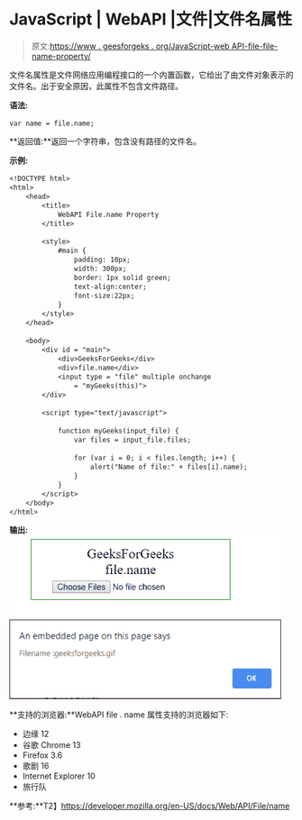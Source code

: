 # JavaScript | WebAPI |文件|文件名属性

> 原文:[https://www . geesforgeks . org/JavaScript-web API-file-file-name-property/](https://www.geeksforgeeks.org/javascript-webapi-file-file-name-property/)

文件名属性是文件网络应用编程接口的一个内置函数，它给出了由文件对象表示的文件名。出于安全原因，此属性不包含文件路径。

**语法:**

```
var name = file.name;
```

**返回值:**返回一个字符串，包含没有路径的文件名。

**示例:**

```
<!DOCTYPE html>
<html>
    <head>
        <title>
            WebAPI File.name Property
        </title>

        <style>
            #main {
                padding: 10px;
                width: 300px;
                border: 1px solid green;
                text-align:center;
                font-size:22px;
            }
        </style>
    </head>

    <body>
        <div id = "main">
            <div>GeeksForGeeks</div>
            <div>file.name</div>
            <input type = "file" multiple onchange 
                = "myGeeks(this)">
        </div>

        <script type="text/javascript">

            function myGeeks(input_file) {
                var files = input_file.files;

                for (var i = 0; i < files.length; i++) {
                    alert("Name of file:" + files[i].name);
                }
            }
        </script>
    </body>
</html>                    
```

**输出:**
![](img/5ddd31606c2d190fb1babc22818f0c28.png)

**支持的浏览器:**WebAPI file . name 属性支持的浏览器如下:

*   边缘 12
*   谷歌 Chrome 13
*   Firefox 3.6
*   歌剧 16
*   Internet Explorer 10
*   旅行队

**参考:**T2】https://developer.mozilla.org/en-US/docs/Web/API/File/name